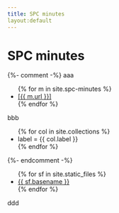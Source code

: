 ```yaml
---
title: SPC minutes
layout:default
---
```


# SPC minutes

{%- comment -%}
aaa

<ul>
{% for m in site.spc-minutes %}
  <li>
    <a href="{{ m.url }}">
      [{{ m.url }}]
    </a>
  </li>
{% endfor %}
</ul>

bbb

<ul>
{% for col in site.collections %}
  <li>
   label = {{ col.label }}
  </li>
{% endfor %}
</ul>

{%- endcomment -%}

<ul>
{% for  sf in site.static_files %}
  <li>
   <a href="{{sf.path}}">{{ sf.basename }}</a>
  </li>
{% endfor %}
</ul>

ddd